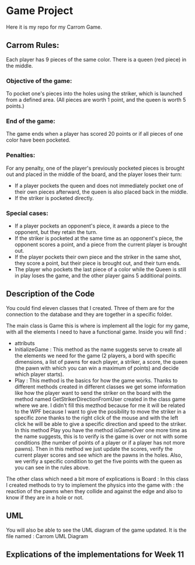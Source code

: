 # Game Project 
Here it is my repo for my Carrom Game.

## Carrom Rules:

Each player has 9 pieces of the same color. There is a queen (red piece) in the middle.

### Objective of the game:
To pocket one's pieces into the holes using the striker, which is launched from a defined area. (All pieces are worth 1 point, and the queen is worth 5 points.)

### End of the game:
The game ends when a player has scored 20 points or if all pieces of one color have been pocketed.

### Penalties:
For any penalty, one of the player's previously pocketed pieces is brought out and placed in the middle of the board, and the player loses their turn:
- If a player pockets the queen and does not immediately pocket one of their own pieces afterward, the queen is also placed back in the middle.
- If the striker is pocketed directly.

### Special cases:
- If a player pockets an opponent's piece, it awards a piece to the opponent, but they retain the turn.
- If the striker is pocketed at the same time as an opponent's piece, the opponent scores a point, and a piece from the current player is brought out.
- If the player pockets their own piece and the striker in the same shot, they score a point, but their piece is brought out, and their turn ends.
- The player who pockets the last piece of a color while the Queen is still in play loses the game, and the other player gains 5 additional points.


## Description of the Code
You could find eleven classes that I created. Three of them are for the connection to the database and they are together in a specific folder.

The main class is Game this is where is implement all the logic for my game, with all the elements I need to have a functional game.
Inside you will find : 
 - attributs
 - InitializeGame : This method as the name suggests serve to  create all the elements we need for the game (2 players, a bord with specific dimensions, a list of pawns for each player, a striker, a score, the queen (the pawn with which you can win a maximum of points) and decide which player starts).
 -  Play : This method is the basics for how the game works. Thanks to different methods created in different classes we get some information like how the player want to send the striker on the board with the method named GetStrikerDirectionFromUser created in the class game where we are. I didn't fill this mezthod because for me it will be related to the WPF because I want to give the posibility to move the striker in a specific zone thanks to the right click of the mouse and with the left click he will be able to give a specific direction and speed to the striker. In this method Play you have the method isGameOver one more time as the name suggests, this is to verify is the game is over or not with some conditions (the number of points of a player or if a player has not more pawns). Then in this method we just update the scores, verify the current player scores and see which are the pawns in the holes. Also, we verifiy a specific condition to get the five points with the queen as you can see in the rules above.

The other class which need a bit more of explications is Board : 
In this class I created methods to try to implement the physics into the game with : the reaction of the pawns when they collide and against the edge and also to know if they are in a hole or not.

## UML 
You will also be able to see the UML diagram of the game updated. It is the file named : Carrom UML Diagram

## Explications of the implementations for Week 11

